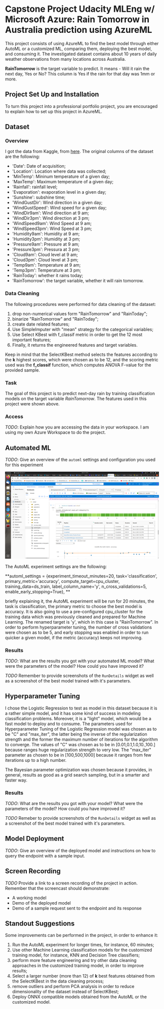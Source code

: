 # Capstone Project Udacity MLEng w/ Microsoft Azure: Rain Tomorrow in Australia prediction using AzureML

This project consists of using AzureML to find the best model through either AutoML or a customized ML, comparing them, deploying the best model, and consuming it. 
The investigated dataset contains about 10 years of daily weather observations from many locations across Australia.

**RainTomorrow** is the target variable to predict. 
It means - Will it rain the next day, Yes or No? 
This column is Yes if the rain for that day was 1mm or more.

## Project Set Up and Installation

To turn this project into a professional portfolio project, 
you are encouraged to explain how to set up this project in AzureML.

## Dataset

### Overview
I got the data from Kaggle, from [here](https://www.kaggle.com/datasets/jsphyg/weather-dataset-rattle-package?resource=download).
The original columns of the dataset are the following:

- 'Date': Date of acquisition;
- 'Location': Location where data was collected;
- 'MinTemp': Mininum temperature of a given day;
- 'MaxTemp': Maximum temperature of a given day;
- 'Rainfall': rainfall level;
- 'Evaporation': evaporation level in a given day;
- 'Sunshine': subshine time;
- 'WindGustDir': Wind direction in a given day;
- 'WindGustSpeed': Wind speed for a given day;
- 'WindDir9am': Wind direction at 9 am;
- 'WindDir3pm': Wind direction at 3 pm;
- 'WindSpeed9am': Wind Speed at 9 am;
- 'WindSpeed3pm': Wind Speed at 3 pm;
- 'Humidity9am': Humidity at 9 am;
- 'Humidity3pm': Humidity at 3 pm;
- 'Pressure9am': Pressure at 9 am;
- 'Pressure3pm': Pressura at 3 pm;
- 'Cloud9am': Cloud level at 9 am;
- 'Cloud3pm': Cloud level at 3 pm;
- 'Temp9am': Temperature at 9 am;
- 'Temp3pm': Temperature at 3 pm;
- 'RainToday': whether it rains today;
- 'RainTomorrow': the target variable, whether it will rain tomorrow.

### Data Cleaning

The following procedures were performed for data cleaning of the dataset:

1. drop non-numerical values form "RainTomorrow" and "RainToday";
2. binarize "RainTomorrow" and "RainToday";
3. create date related features;
4. Use SimpleImputer with "mean" strategy for the categorical variables;
5. Use Select KBest with f_classif metric in order to get the 12 most important features;
6. Finally, it returns the engineered features and target variables.

Keep in mind that the SelectKBest method selects the features according to the **k** highest scores, which were chosen as to be 12, and the scoring metric used was the **f_classif** function, which computes ANOVA F-value for the provided sample.


### Task

The goal of this project is to predict next-day rain by training classification models on the target variable *RainTomorrow*.
The features used in this project were shown above.

### Access
*TODO*: Explain how you are accessing the data in your workspace.
I am using my own Azure Workspace to do the project.
## Automated ML
*TODO*: Give an overview of the `automl` settings and configuration you used for this experiment

![automl_rundetails](./Capstone_Rundetails_AutoML.png)

The AutoML experiment settings are the following:

**automl_settings = {experiment_timeout_minutes=20,
    task='classification',
    primary_metric='accuracy',
    compute_target=cpu_cluster,
    training_data=ds_train,
    label_column_name='y',
    n_cross_validations=5,
    enable_early_stopping=True},
**

briefly explaining it, the AutoML experiment will be run for 20 minutes, the task is classification, the  primary metric to choose the best model is accuracy.
It is also going to use a pre-configured cpu_cluster for the training data which was previously cleaned and prepared for Machine Learning.
The renamed target is 'y', which in this case is "RainTomorrow".
In order to perform hyperparameter tuning, the number of cross validations were chosen as to be 5, and early stopping was enabled in order to run quicker a given model, if the metric (accuracy) keeps not improving.

### Results
*TODO*: What are the results you got with your automated ML model? 
What were the parameters of the model? How could you have improved it?




*TODO* Remember to provide screenshots of the `RunDetails` widget as well as a screenshot of the best model trained with it's parameters.

## Hyperparameter Tuning
I chose the Logistic Regression to test as model in this dataset because it is a rather simple model, and it has some kind of success in modeling classification problems.
Moreover, it is a "light" model, which would be a fast model to deploy and to consume.
The parameters used for Hyperparameter Tuning of the Logistic Regression model was chosen as to be "C" and "max_iter", the latter being the inverse of the regularization strength and the former the maximum number of iterations for the algorithm to converge. 
The values  of "C" was chosen as to be in [0.01,0.1,1.0,10.,100.] because ranges huge regularization strength to very low.
The "max_iter" parameter as chosen to be in [100,500,1000] because it ranges from few iterations up to a high number.

The Bayesian parameter optimization was chosen because it provides, in general, results as good as a grid search sampling, but in a smarter and faster way.

### Results
*TODO*: What are the results you got with your model? 
What were the parameters of the model? 
How could you have improved it?



*TODO* Remeber to provide screenshots of the `RunDetails` widget as well as a screenshot of the best model trained with it's parameters.



## Model Deployment
*TODO*: Give an overview of the deployed model and instructions on how to query the endpoint with a sample input.

## Screen Recording
*TODO* Provide a link to a screen recording of the project in action. 
Remember that the screencast should demonstrate:
- A working model
- Demo of the deployed  model
- Demo of a sample request sent to the endpoint and its response

## Standout Suggestions

Some improvements can be performed in the project, in order to enhance it:

1. Run the AutoML experiment for longer times, for instance, 60 minutes;
2. Use other Machine Learning classification models for the customized training model, for instance, KNN and Decision Tree classifiers;
3. perform more feature engineering and try other data cleaning approaches in the customized training model, in order to improve results;
4. Select a larger number (more than 12) of **k** best features obtained from the SelectKBest in the data cleaning process;
5. remove outliers and perform PCA analysis in order to reduce dimensionality of the dataset instead of SelectKBest;
6. Deploy ONNX compatible models obtained from the AutoML or the customized model.





